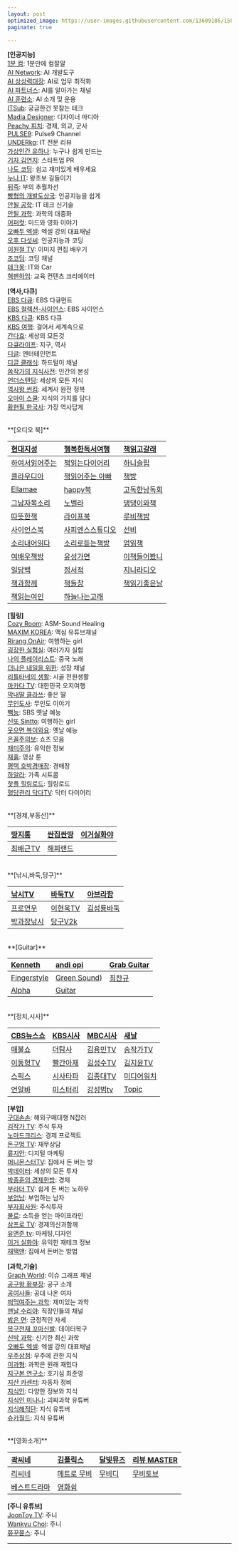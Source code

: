 ```yaml
---
layout: post
optimized_image: https://user-images.githubusercontent.com/13609186/158834851-5c5d7736-001b-448d-8bb6-eb99f2f16233.jpg
paginate: true

---
```


**[인공지능]**<br>
[1분 컴](https://www.youtube.com/@user-ed1xt4uh7v): 1분만에 컴잘알<br>
[AI Network](https://www.youtube.com/@ainetwork_ai): AI 개발도구<br>
[AI 상상력대장](https://www.youtube.com/@captain_ai): AI로 업무 최적화<br>
[AI 파트너스](https://www.youtube.com/@easyaitech): AI를 알아가는 채널<br>
[AI 훈련소](https://www.youtube.com/@AI.Drill_center): AI 소개 및 운용<br>
[ITSub](https://www.youtube.com/@ITSUB): 궁금한건 못참는 테크<br>
[Madia Designer](https://www.youtube.com/@UXUIDesign): 디자이너 마디아<br>
[Peachy 피치](https://www.youtube.com/@peachy2023): 경제, 외교, 군사<br>
[PULSE9](https://www.youtube.com/@PULSE9_Inc): Pulse9 Channel<br>
[UNDERkg](https://www.youtube.com/@Underkg): IT 전문 리뷰<br>
[가상인간 유하나](https://www.youtube.com/@_virtualuhana8924): 누구나 쉽게 만드는<br>
[기자 김연지](https://www.youtube.com/@user-ux5ow6tn4d): 스타트업 PR<br>
[나도 코딩](https://www.youtube.com/@nadocoding): 쉽고 재미있게 배우세요<br>
[누나 IT](https://www.youtube.com/@nnit): 왕초보 길들이기<br>
[뒤죽](https://www.youtube.com/@backdie): 부의 추월차선<br>
[빵형의 개발도상국](https://www.youtube.com/@bbanghyong): 인공지능을 쉽게<br>
[안될 공학](https://www.youtube.com/@unrealtech): IT 테크 신기술<br>
[안될 과학](https://www.youtube.com/@Unrealscience): 과학의 대중화<br>
[어퍼컷](https://www.youtube.com/@UPKTV): 미드와 영화 이야기<br>
[오빠두 엑셀](https://www.youtube.com/@Oppadu): 엑셀 강의 대표채널<br>
[오후 다섯씨](https://www.youtube.com/@mr.5pm): 인공지능과 코딩<br>
[이원철 TV](https://www.youtube.com/@21c): 이미지 편집 배우기<br>
[조코딩](https://www.youtube.com/@jocoding): 코딩 채널<br>
[테크몽](https://www.youtube.com/@techmong): IT와 Car<br>
[혁펜하임](https://www.youtube.com/@hyukppen): 교육 컨텐츠 크리에이터<br>


**[역사,다큐]**<br>
[EBS 다큐](https://www.youtube.com/@EBSDocumentary): EBS 다큐먼트<br>
[EBS 컬렉션-사이언스](https://www.youtube.com/@ebs.science): EBS 사이언스<br>
[KBS 다큐](https://www.youtube.com/@KBSDocumentary): KBS 다큐<br>
[KBS 여행](https://www.youtube.com/@KBS_TRAVEL): 걸어서 세계속으로<br>
[간다효](https://www.youtube.com/@Official_gandahyo): 세상의 모든것<br>
[다큐라이프](https://www.youtube.com/@braheartlife): 지구, 역사<br>
[디글](https://www.youtube.com/@Diggle): 엔터테인먼트<br>
[디글 클래식](https://www.youtube.com/@DiggleClassic): 하드털이 채널<br>
[쏨작가의 지식사전](https://www.youtube.com/@ssom_ji_sa): 인간의 본성<br>
[언더스탠딩](https://www.youtube.com/@understanding.): 세상의 모든 지식<br>
[역사왕 썬킴](https://www.youtube.com/@user-wr8ly2xv9l): 세계사 완전 정복<br>
[오마이 스쿨](https://www.youtube.com/@0hmyschool): 지식의 가치를 담다<br>
[황현필 한국사](https://www.youtube.com/@hwang_history): 가장 역사답게<br>

<br>
**[오디오 북]**

| [현대지성](https://www.youtube.com/@hdjisung) | [행복한독서여행](https://www.youtube.com/@user-gp9pr5mq5d) | [책읽고갈래](https://www.youtube.com/@bookwith) |
| :--- | :--- | :--- |
| [하여서읽어주는](https://www.youtube.com/@HaYeoSeoReadingMom) | [책읽는다이어리](https://www.youtube.com/@diary-audiobook) | [하니슬립](https://www.youtube.com/@haneesleep) |
| [클라우디아](https://www.youtube.com/@user-Claudiabook) | [책읽어주는 아빠](https://www.youtube.com/@user-qg3pl3yt4l) | [책방](https://www.youtube.com/@user-lm6ju6pe1t) |
| [Ellamae](https://www.youtube.com/@ellamaeroos7404) | [happy북](https://www.youtube.com/@AUDIOBOOKhappyreader) | [고독한낭독회](https://www.youtube.com/@Godok_) |
| [그남자목소리](https://www.youtube.com/@malevoice) | [노벨라](https://www.youtube.com/@novella_22) | [댕댕이와책](https://www.youtube.com/@WriterKimaudiobook) |
| [따뜻한책](https://www.youtube.com/@booktea) | [라이프북](https://www.youtube.com/@user-nh2vx9bn2w) | [루비책밤](https://www.youtube.com/@Rubigarden) |
| [사이언스북](https://www.youtube.com/@ScienceBooks1) | [사피엔스스튜디오](https://www.youtube.com/@sapiens_studio) | [선비](https://www.youtube.com/@SunBee) |
| [소리내어읽다](https://www.youtube.com/@SODA-Reading-Voice-ASMR) | [소리로듣는책방](https://www.youtube.com/@soribook) | [엄읽책](https://www.youtube.com/@user-bs2kh5qr9n) |
| [여배우책방](https://www.youtube.com/@onewomansplay2270) | [유성가면](https://www.youtube.com/@pokitoki) | [이책들어봤니](https://www.youtube.com/@kimpim27) |
| [일당백](https://www.youtube.com/@1DANG100) | [정서적](https://www.youtube.com/@j-reading19) | [지니라디오](https://www.youtube.com/@genieaudiobooks) |
| [책과함께](https://www.youtube.com/@user-lm7dz1gl8v) | [책들창](https://www.youtube.com/@bookwindow) | [책읽기좋은날](https://www.youtube.com/@GoodayBook) |
| [책읽는여인](https://www.youtube.com/@user-fz7pk7xh2s) | [하늘나는고래](https://www.youtube.com/@flyingwhale_an_hee_ra) | []() |


**[힐링]**<br>
[Cozy Room](https://www.youtube.com/@CozyRoomASMR): ASM-Sound Healing<br>
[MAXIM KOREA](https://www.youtube.com/@maxim_korea): 맥심 유튜브채널<br>
[Rirang OnAir](https://www.youtube.com/@RirangOnAir): 여행하는 girl<br>
[굉장한 실험실](https://www.youtube.com/@madlabko): 여러가지 실험<br>
[나의 플레이리스트](https://www.youtube.com/@user-ky7xn1hf6h): 중국 노래<br>
[더나은 내일을 위한](https://www.youtube.com/@For.a.Better.Tomorrow): 성장 채널<br>
[리틀타네의 생활](https://www.youtube.com/@littletane): 시골 전원생활<br>
[마카다 TV](https://www.youtube.com/@go6992): 대한민국 오지여행<br>
[막내딸 클라쓰](https://www.youtube.com/@youngest-daughter): 좋은 딸<br>
[무인도사](https://www.youtube.com/@tmdcjf2388): 무인도 이야기<br>
[빽능](https://www.youtube.com/@BBACKENT): SBS 옛날 예능<br>
[신또 Sintto](https://www.youtube.com/@sintto): 여행하는 girl<br>
[웃으면 복이와요](https://www.youtube.com/@luckysmile365): 옛날 예능<br>
[은꼴주의보](https://www.youtube.com/@user-mm3sk8dt1g): 쇼츠 모음<br>
[재미주의](https://www.youtube.com/@jamjam0615): 유익한 정보<br>
[재훍](https://www.youtube.com/@jhvideotoon): 영상 툰<br>
[평택 호박경매장](https://www.youtube.com/@user-sf9fh3mq5p): 경매장<br>
[하알라](https://www.youtube.com/@user-zd8vk4gg4g): 가족 시트콤<br>
[핫플 힐링로드](https://www.youtube.com/@Hotple7): 힐링로드<br>
[혈당관리 닥다TV](https://www.youtube.com/@drdiaryTV): 닥터 다이어리<br>

<br>
**[경제,부동산]**

| [땅지통](https://www.youtube.com/@landtong22) | [싼집싼땅](https://www.youtube.com/@user-ep2lx4kh6k) | [이거실화야](https://www.youtube.com/@user-pl1ze2qy7l) |
| :--- | :--- | :--- |
| [최배근TV](https://www.youtube.com/@TV-ct8uh) | [해피랜드](https://www.youtube.com/@happy_land) | []() |

<br>
**[낚시,바둑,당구]**

| [낚시TV](https://www.youtube.com/@KoreaFishingChannel) | [바둑TV](https://www.youtube.com/@baduk_tv) | [아브라함](https://www.youtube.com/@kyong30000) |
| :--- | :--- | :--- |
| [프로연우](https://www.youtube.com/@proyeonwoo) | [이현욱TV](https://www.youtube.com/@leehyunwookTV) | [김성룡바둑](https://www.youtube.com/@user-hy7dg8ec1q) |
| [박과장낚시](https://www.youtube.com/@park_manager) | [당구V2k](https://www.youtube.com/@v2kBillards) | []() |

<br>
**[Guitar]**

| [Kenneth](https://www.youtube.com/@KennethAcoustic) | [andi opi](https://www.youtube.com/@andiopi) | [Grab Guitar](https://www.youtube.com/@GrabTheGT) |
| :--- | :--- | :--- |
| [Fingerstyle](https://www.youtube.com/@FingerstyleClub) | [Green Sound](https://www.youtube.com/@GreenSoundOfficial)) | [최찬규](https://www.youtube.com/@user-jj5td2pn2p) |
| [Alpha](https://www.youtube.com/@alphamusichadong191) | [Guitar](https://www.youtube.com/@LatestMusicGuitar) | []() |

<br>
**[정치,시사]**

| [CBS뉴스쇼](https://www.youtube.com/@cbsnewsshow) | [KBS시사](https://www.youtube.com/@KBS_1Radio) | [MBC시사](https://www.youtube.com/@mbcradio_sisa) | [새날](https://www.youtube.com/@saenal) |
| :--- | :--- | :--- | :--- |
| [매불쇼](https://www.youtube.com/@maebulshow) | [더탐사](https://www.youtube.com/@citizenpress_thetamsa) | [김용민TV](https://www.youtube.com/@kimyongminTV) | [송작가TV](https://www.youtube.com/@songjakgatv) |
| [이동형TV](https://www.youtube.com/@DHLeeTV) | [빨간아재](https://www.youtube.com/@RedAzae) | [김성수TV](https://www.youtube.com/@ssroad) | [김지윤TV](https://www.youtube.com/@Kjy_Play) |
| [스픽스](https://www.youtube.com/@SPEAKS_TV) | [시사타파](https://www.youtube.com/@sisatapanews) | [김종대TV](https://www.youtube.com/@kimjongdaetv) | [미디어워치](https://www.youtube.com/@mediawatchtv) |
| [언알바](https://www.youtube.com/@unalba) | [미스터리](https://www.youtube.com/@user-zl3qd3si2g) | [강성범tv](https://www.youtube.com/@kangsungbumTV) | [Topic](https://www.youtube.com/@topic2651) |


**[부업]**<br>
[구대손손](https://www.youtube.com/@user-wc4qi7kf3h): 해외구매대행 N잡러<br>
[김작가 TV](https://www.youtube.com/@lucky_tv): 주식 투자<br>
[노마드크리스](https://www.youtube.com/@nomadchris): 경제 프로젝트<br>
[돈구멍 TV](https://www.youtube.com/@TV-ft2ik): 재무상담<br>
[류지안](https://www.youtube.com/@jianryukr): 디지털 마케팅<br>
[머니몬스터TV](https://www.youtube.com/@money_Monster): 집에서 돈 버는 방<br>
[박데이터](https://www.youtube.com/@user-my1lg8hd9j): 세상의 모든 투자<br>
[박종훈의 경제한방](https://www.youtube.com/@e-hanbang): 경제<br>
[부라더 TV](https://www.youtube.com/@burother): 쉽게 돈 버는 노하우<br>
[부업남](https://www.youtube.com/@Bupnam): 부업하는 남자<br>
[부자회사원](https://www.youtube.com/@richworker100): 주식투자<br>
[불로](https://www.youtube.com/@boolloSodeuk): 소득을 얻는 파이프라인<br>
[삼프로 TV](https://www.youtube.com/@3protv): 경제의신과함께<br>
[유앤준 tv](https://www.youtube.com/@youandjun): 마케팅,디자인<br>
[이거 실화야](https://www.youtube.com/@user-pl1ze2qy7l): 유익한 재테크 정보<br>
[재택맨](https://www.youtube.com/@jaetaekman): 집에서 돈버는 방법<br>


**[과학,기술]**<br>
[Graph World](https://www.youtube.com/@graphworld-0): 이슈 그래프 채널<br>
[공구왕 황부장](https://www.youtube.com/@Hwangbujang): 공구 소개<br>
[공여사들](https://www.youtube.com/@gongysd): 공대 나온 여자<br>
[떠먹여주는 과학](https://www.youtube.com/@user-je5bg4zs9c): 재미있는 과학<br>
[맨날 수리야](https://www.youtube.com/@google_korea):  직장인들의 채널<br>
[밝은 면](https://www.youtube.com/@BrightSideKorea): 긍정적인 자세<br>
[복구천재 꼬마신발](https://www.youtube.com/@Little_Shoes): 데이터복구<br>
[신박 과학](https://www.youtube.com/@sinbakscience): 신기한 최신 과학<br>
[오빠두 엑셀](https://www.youtube.com/@Oppadu): 엑셀 강의 대표채널<br>
[우주상점](https://www.youtube.com/@Space_Store): 우주에 관한 지식<br>
[이과형](https://www.youtube.com/@scibrother): 과학은 원래 재밌다<br>
[지구본 연구소](https://www.youtube.com/@globelab): 호기심 최준영<br>
[지산 카센터](https://www.youtube.com/@jisancarcenter): 자동차 정비<br>
[지식인](https://www.youtube.com/@knowledgepeople): 다양한 정보와 지식<br>
[지식인 미나니](https://www.youtube.com/@iamminani): 괴짜과학 유튜버<br>
[지식해적단](https://www.youtube.com/@studio_pirates): 지식 유튜버<br>
[슈카월드](https://www.youtube.com/@syukaworld): 지식 유튜버<br>

<br>
**[영화소개]**

| [곽씨네](https://www.youtube.com/@kwakcine) | [김플릭스](https://www.youtube.com/@kimflix_) | [달빛뮤즈](https://www.youtube.com/@DALBITMUSE) | [리뷰 MASTER](https://www.youtube.com/@review.master) |
| :--- | :--- | :--- | :--- |
| [리씨네](https://www.youtube.com/@LEE_CINE) | [메트로 무비](https://www.youtube.com/@MetroMovie1) | [무비디](https://www.youtube.com/@Movie.D) | [무비토브](https://www.youtube.com/@MovieTov) |
| [베스트드라마](https://www.youtube.com/@bestdrama434) | [영화쉼](https://www.youtube.com/@movie_rest) | []() | []() |


**[주니 유튜브]**<br>
[JoonToy TV](https://www.youtube.com/@joontoytv3724): 주니<br>
[Wankyu Choi](https://www.youtube.com/@wankyuchoi597): 주니<br>
[쮸꾸쮼스](https://www.youtube.com/@user-kw9uy6ff8e): 주니<br>

---
